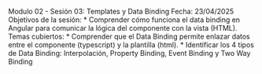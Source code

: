 Modulo 02 - Sesión 03: Templates y Data Binding
Fecha: 23/04/2025
Objetivos de la sesión:
	* Comprender cómo funciona el data binding en Angular para comunicar la lógica del componente con la vista (HTML).
Temas cubiertos:
	* Comprender que el Data Binding permite enlazar datos entre el componente (typescript) y la plantilla (html).
	* Identificar los 4 tipos de Data Binding: Interpolación, Property Binding, Event Binding y Two Way Binding
